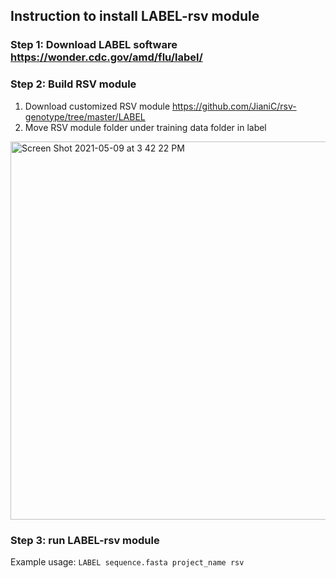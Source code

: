 ## Instruction to install LABEL-rsv module

### Step 1: Download LABEL software https://wonder.cdc.gov/amd/flu/label/
### Step 2: Build RSV module
1. Download customized RSV module https://github.com/JianiC/rsv-genotype/tree/master/LABEL
2. Move RSV module folder under training data folder in label
<img width="605" alt="Screen Shot 2021-05-09 at 3 42 22 PM" src="https://user-images.githubusercontent.com/47227610/117586049-c7bc4000-b0e3-11eb-85fb-9fd1aecee024.png">

### Step 3: run LABEL-rsv module
Example usage: `LABEL sequence.fasta project_name rsv`
